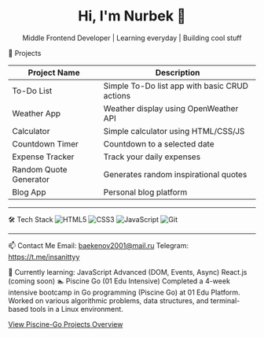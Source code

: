<h1 align="center">Hi, I'm Nurbek 👋</h1>
<p align="center">Middle Frontend Developer | Learning everyday | Building cool stuff</p>



 🚀 Projects

| Project Name            | Description                                   |                                              
|-------------------------|-----------------------------------------------|
| To-Do List               | Simple To-Do list app with basic CRUD actions| 
| Weather App              | Weather display using OpenWeather API        | 
| Calculator               | Simple calculator using HTML/CSS/JS          | 
| Countdown Timer          | Countdown to a selected date                 | 
| Expense Tracker          | Track your daily expenses                    | 
| Random Quote Generator   | Generates random inspirational quotes        | 
| Blog App                 | Personal blog platform                       | 

---

 🛠️ Tech Stack
![HTML5](https://img.shields.io/badge/HTML5-E34F26?style=for-the-badge&logo=html5&logoColor=white)
![CSS3](https://img.shields.io/badge/CSS3-1572B6?style=for-the-badge&logo=css3&logoColor=white)
![JavaScript](https://img.shields.io/badge/JavaScript-F7DF1E?style=for-the-badge&logo=javascript&logoColor=black)
![Git](https://img.shields.io/badge/Git-F05032?style=for-the-badge&logo=git&logoColor=white)

---

📫 Contact Me
 Email: baekenov2001@mail.ru
 Telegram: https://t.me/insanittyy



 🌱 Currently learning:
JavaScript Advanced (DOM, Events, Async)
  React.js (coming soon)
  🏊 Piscine Go (01 Edu Intensive)
Completed a 4-week intensive bootcamp in Go programming (Piscine Go) at 01 Edu Platform.
Worked on various algorithmic problems, data structures, and terminal-based tools in a Linux environment.

[View Piscine-Go Projects Overview](https://01yessenov.yu.edu.kz/git/nbayeken)
